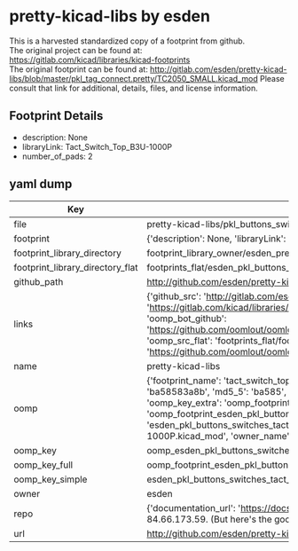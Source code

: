 # pretty-kicad-libs by esden  
This is a harvested standardized copy of a footprint from github.  
The original project can be found at:  
https://gitlab.com/kicad/libraries/kicad-footprints  
The original footprint can be found at:
http://gitlab.com/esden/pretty-kicad-libs/blob/master/pkl_tag_connect.pretty/TC2050_SMALL.kicad_mod
Please consult that link for additional, details, files, and license information.  
## Footprint Details
* description: None  
* libraryLink: Tact_Switch_Top_B3U-1000P  
* number_of_pads: 2  
## yaml dump  
| Key | Value |  
| --- | --- |  
| file | pretty-kicad-libs/pkl_buttons_switches.pretty/Tact_Switch_Top_B3U-1000P.kicad_mod |  
| footprint | {'description': None, 'libraryLink': 'Tact_Switch_Top_B3U-1000P', 'number_of_pads': 2} |  
| footprint_library_directory | footprint_library_owner/esden_pretty-kicad-libs |  
| footprint_library_directory_flat | footprints_flat/esden_pkl_buttons_switches_tact_switch_top_b3u_1000p/working |  
| github_path | http://github.com/esden/pretty-kicad-libs/blob/master/pkl_buttons_switches.pretty/Tact_Switch_Top_B3U-1000P.kicad_mod |  
| links | {'github_src': 'http://gitlab.com/esden/pretty-kicad-libs/blob/master/pkl_tag_connect.pretty/TC2050_SMALL.kicad_mod', 'github_src_repo': 'https://gitlab.com/kicad/libraries/kicad-footprints', 'oomp_bot': 'footprints/esden_pkl_buttons_switches_tact_switch_top_b3u_1000p/working', 'oomp_bot_github': 'https://github.com/oomlout/oomlout_oomp_footprint_bot/tree/main/footprints/esden_pkl_buttons_switches_tact_switch_top_b3u_1000p/working', 'oomp_src_flat': 'footprints_flat/footprints_flat/esden_pkl_buttons_switches_tact_switch_top_b3u_1000p/working', 'oomp_src_flat_github': 'https://github.com/oomlout/oomlout_oomp_footprint_src/tree/main/footprints_flat/esden_pkl_buttons_switches_tact_switch_top_b3u_1000p/working'} |  
| name | pretty-kicad-libs |  
| oomp | {'footprint_name': 'tact_switch_top_b3u_1000p', 'library_name': 'pkl_buttons_switches', 'md5': 'ba58583a8b2d303404c58d45806a24fa', 'md5_10': 'ba58583a8b', 'md5_5': 'ba585', 'md5_6': 'ba5858', 'oomp_key': 'oomp_esden_pkl_buttons_switches_tact_switch_top_b3u_1000p', 'oomp_key_extra': 'oomp_footprint_esden_pkl_buttons_switches_tact_switch_top_b3u_1000p', 'oomp_key_full': 'oomp_footprint_esden_pkl_buttons_switches_tact_switch_top_b3u_1000p_ba5858', 'oomp_key_simple': 'esden_pkl_buttons_switches_tact_switch_top_b3u_1000p', 'original_filename': 'pretty-kicad-libs/pkl_buttons_switches.pretty/Tact_Switch_Top_B3U-1000P.kicad_mod', 'owner_name': 'esden'} |  
| oomp_key | oomp_esden_pkl_buttons_switches_tact_switch_top_b3u_1000p |  
| oomp_key_full | oomp_footprint_esden_pkl_buttons_switches_tact_switch_top_b3u_1000p |  
| oomp_key_simple | esden_pkl_buttons_switches_tact_switch_top_b3u_1000p |  
| owner | esden |  
| repo | {'documentation_url': 'https://docs.github.com/rest/overview/resources-in-the-rest-api#rate-limiting', 'message': "API rate limit exceeded for 84.66.173.59. (But here's the good news: Authenticated requests get a higher rate limit. Check out the documentation for more details.)"} |  
| url | http://github.com/esden/pretty-kicad-libs |  

